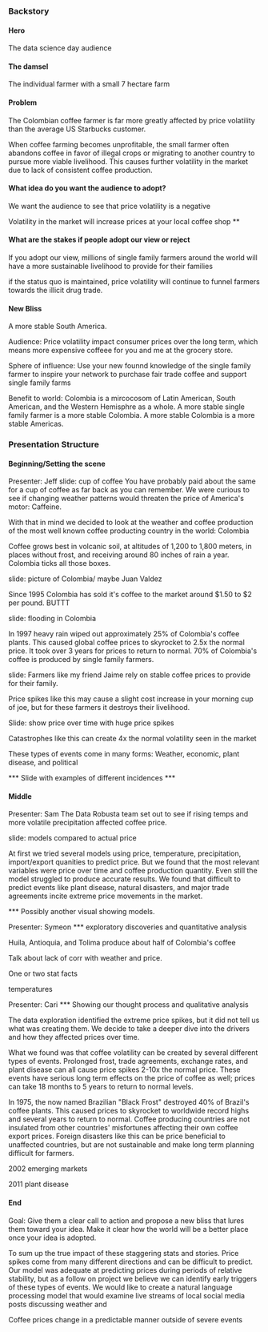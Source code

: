 ### Backstory

#### Hero

The data science day audience

#### The damsel

The individual farmer with a small 7 hectare farm

#### Problem

The Colombian coffee farmer is far more greatly affected by price volatility than the average US Starbucks customer.

When coffee farming becomes unprofitable, the small farmer often abandons coffee in favor of illegal crops or migrating to another country to pursue more viable livelihood. This causes further volatility in the market due to lack of consistent coffee production.

#### What idea do you want the audience to adopt?

We want the audience to see that price volatility is a negative

Volatility in the market will increase prices at your local coffee shop **



#### What are the stakes if people adopt our view or reject

If you adopt our view, millions of single family farmers around the world will have a more sustainable livelihood to provide for their families

if the status quo is maintained, price volatility will continue to funnel farmers towards the illicit drug trade.

#### New Bliss

A more stable South America. 

Audience: Price volatility impact consumer prices over the long term, which means more expensive coffeee for you and me at the grocery store.

Sphere of influence: Use your new founnd knowledge of the single family farmer to inspire your network to purchase fair trade coffee and support single family farms

Benefit to world: Colombia is a mircocosom of Latin American, South American, and the Western Hemisphre as a whole. A more stable single family farmer is a more stable Colombia. A more stable Colombia is a more stable Americas. 


### Presentation Structure

#### Beginning/Setting the scene
Presenter: Jeff
slide: cup of coffee
You have probably paid about the same for a cup of coffee as far back as you can remember. We were curious to see if changing weather patterns would threaten the price of America's motor: Caffeine. 

With that in mind we decided to look at the weather and coffee production of the most well known coffee producting country in the world: Colombia

Coffee grows best in volcanic soil, at altitudes of 1,200 to 1,800 meters, in places without frost, and receiving around 80 inches of rain a year. Colombia ticks all those boxes.

slide: picture of Colombia/ maybe Juan Valdez

Since 1995 Colombia has sold it's coffee to the market around $1.50 to $2 per pound. BUTTT

slide: flooding in Colombia

In 1997 heavy rain wiped out approximately 25% of Colombia's coffee plants. This caused global coffee prices to skyrocket to 2.5x the normal price. It took over 3 years for prices to return to normal. 70% of Colombia's coffee is produced by single family farmers. 

slide: Farmers like my friend Jaime rely on stable coffee prices to provide for their family.

Price spikes like this may cause a slight cost increase in your morning cup of joe, but for these farmers it destroys their livelihood.

Slide: show price over time with huge price spikes

Catastrophes like this can create 4x the normal volatility seen in the market

These types of events come in many forms: Weather, economic, plant disease, and political

*** Slide with examples of different incidences ***

#### Middle 
Presenter: Sam
The Data Robusta team set out to see if rising temps and more volatile precipitation affected coffee price.

slide: models compared to actual price

At first we tried several models using price, temperature, precipitation, import/export quanities to predict price. But we found that the most relevant variables were price over time and coffee production quantity. Even still the model struggled to produce accurate results. We found that difficult to predict events like plant disease, natural disasters, and major trade agreements incite extreme price movements in the market.



*** Possibly another visual showing models.

Presenter: Symeon
*** exploratory discoveries and quantitative analysis



Huila, Antioquia, and Tolima produce about half of Colombia's coffee

 Talk about lack of corr with weather and price. 

 One or two stat facts

 temperatures



Presenter: Cari
*** Showing our thought process and qualitative analysis

The data exploration identified the extreme price spikes, but it did not tell us what was creating them. We decide to take a deeper dive into the drivers and how they affected prices over time.

What we found was that coffee volatility can be created by several different types of events. Prolonged frost, trade agreements, exchange rates, and plant disease can all cause price spikes 2-10x the normal price. These events have serious long term effects on the price of coffee as well; prices can take 18 months to 5 years to return to normal levels.

In 1975, the now named Brazilian "Black Frost" destroyed 40% of Brazil's coffee plants. This caused prices to skyrocket to worldwide record highs and several years to return to normal. Coffee producing countries are not insulated from other countries' misfortunes affecting their own coffee export prices. Foreign disasters like this can be price beneficial to unaffected countries, but are not sustainable and make long term planning difficult for farmers.

2002 emerging markets

2011 plant disease







#### End

Goal: Give them a clear call to action and propose a new bliss that lures them toward your idea. Make it clear how the world will be a better place once your idea is adopted.


To sum up the true impact of these staggering stats and stories. Price spikes come from many different directions and can be difficult to predict. Our model was adequate at predicting prices during periods of relative stability, but as a follow on project we believe we can identify early triggers of these types of events. We would like to create a natural language processing model that would examine live streams of local social media posts discussing weather and 

Coffee prices change in a predictable manner outside of severe events


